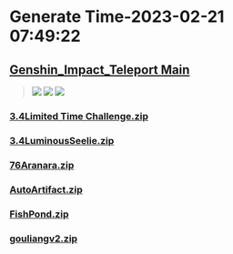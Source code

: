 # Generate Time-2023-02-21 07:49:22

## [Genshin_Impact_Teleport Main](https://github.com/Sam5440/Genshin_Impact_Teleport)

>![](https://komarev.com/ghpvc/?username=done439)
>![](https://komarev.com/ghpvc/?username=done438)
>![](https://komarev.com/ghpvc/?username=done437)

### [3.4Limited Time Challenge.zip](https://raw.githubusercontent.com/Sam5440/Genshin_Impact_Teleport/download/ManualCollectPoint/OtherPoint/3.4Limited%20Time%20Challenge.zip)

### [3.4LuminousSeelie.zip](https://raw.githubusercontent.com/Sam5440/Genshin_Impact_Teleport/download/ManualCollectPoint/OtherPoint/3.4LuminousSeelie.zip)

### [76Aranara.zip](https://raw.githubusercontent.com/Sam5440/Genshin_Impact_Teleport/download/ManualCollectPoint/OtherPoint/76Aranara.zip)

### [AutoArtifact.zip](https://raw.githubusercontent.com/Sam5440/Genshin_Impact_Teleport/download/ManualCollectPoint/OtherPoint/AutoArtifact.zip)

### [FishPond.zip](https://raw.githubusercontent.com/Sam5440/Genshin_Impact_Teleport/download/ManualCollectPoint/OtherPoint/FishPond.zip)

### [gouliangv2.zip](https://raw.githubusercontent.com/Sam5440/Genshin_Impact_Teleport/download/ManualCollectPoint/OtherPoint/gouliangv2.zip)

